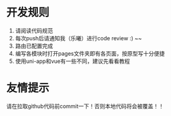 # 开发规则

1. 请阅读代码规范
2. 每次push后请通知我（乐曦）进行code review :) ~~
3. 路由已配置完成
4. 编写各模块时打开pages文件夹即有各页面，按原型写十分便捷
5. 使用uni-app和vue有一些不同，建议先看看教程

# 友情提示
请在拉取github代码前commit一下！否则本地代码将会被覆盖！！
